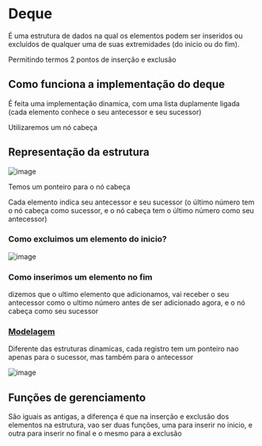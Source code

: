 # Deque

É uma estrutura de dados na qual os elementos podem ser inseridos ou excluídos de qualquer uma de suas extremidades (do inicio ou do fim). 

Permitindo termos 2 pontos de inserção e exclusão

## Como funciona a implementação do deque

É feita uma implementação dinamica, com uma lista duplamente ligada (cada elemento conhece o seu antecessor e seu sucessor)

Utilizaremos um nó cabeça

## Representação da estrutura

![image](https://user-images.githubusercontent.com/58439854/118568079-70eee000-b74d-11eb-9128-7f882e86d667.png)

Temos um ponteiro para o nó cabeça

Cada elemento indica seu antecessor e seu sucessor (o último número tem o nó cabeça como sucessor, e o nó cabeça tem o último número como seu antecessor)

### Como excluimos um elemento do inicio?

![image](https://user-images.githubusercontent.com/58439854/118572373-acda7300-b756-11eb-9705-da31e43854fd.png)


### Como inserimos um elemento no fim

dizemos que o ultimo elemento que adicionamos, vai receber o seu antecessor como o ultimo número antes de ser adicionado agora, e o nó cabeça como seu sucessor


### [Modelagem](Deque.c)

Diferente das estruturas dinamicas, cada registro tem um ponteiro nao apenas para o sucessor, mas também para o antecessor

![image](https://user-images.githubusercontent.com/58439854/118573691-6e928300-b759-11eb-9954-e1184136cf8c.png)


## Funções de gerenciamento

São iguais as antigas, a diferença é que na inserção e exclusão dos elementos na estrutura, vao ser duas funções, uma para inserir no inicio, e outra para inserir no final e o mesmo para a exclusão